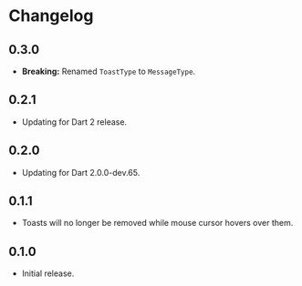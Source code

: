 # Changelog

## 0.3.0

- **Breaking:** Renamed `ToastType` to `MessageType`.

## 0.2.1

- Updating for Dart 2 release.

## 0.2.0

- Updating for Dart 2.0.0-dev.65.

## 0.1.1

- Toasts will no longer be removed while mouse cursor hovers over them.

## 0.1.0

- Initial release.
